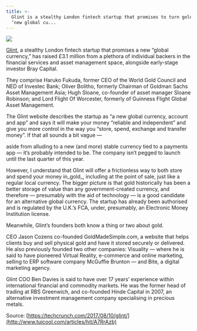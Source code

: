 ```yaml
---
title: >-
  Glint is a stealthy London fintech startup that promises to turn gold into a
  ‘new global cu...
---
```


![](http://img0.tuicool.com/IBriaaB.jpg!web)

[Glint](https://glintpay.com/), a stealthy London fintech startup that promises a new “global currency,” has raised £3.1 million from a plethora of individual backers in the financial services and asset management space, alongside early-stage investor Bray Capital.

They comprise Haruko Fukuda, former CEO of the World Gold Council and NED of Investec Bank; Oliver Bolitho, formerly Chairman of Goldman Sachs Asset Management Asia; Hugh Sloane, co-founder of asset manager Sloane Robinson; and Lord Flight Of Worcester, formerly of Guinness Flight Global Asset Management.

The Glint website describes the startup as “a new global currency, account and app” and says it will make your money “reliable and independent” and give you more control in the way you “store, spend, exchange and transfer money”. If that all sounds a bit vague —

aside from alluding to a new \(and more\) stable currency tied to a payments app — it’s probably intended to be. The company isn’t pegged to launch until the last quarter of this year.

However, I understand that Glint will offer a frictionless way to both store and spend your money in_gold_, including at the point of sale, just like a regular local currency. The bigger picture is that gold historically has been a better storage of value than any government-created currency, and therefore — presumably with the aid of technology — is a good candidate for an alternative global currency. The startup has already been authorised and is regulated by the U.K.’s FCA, under, presumably, an Electronic Money Institution license.

Meanwhile, Glint’s founders both know a thing or two about gold.

CEO Jason Cozens co-founded GoldMadeSimple.com, a website that helps clients buy and sell physical gold and have it stored securely or delivered. He also previously founded two other companies: Visuality — where he is said to have pioneered Virtual Reality, e-commerce and online marketing, selling to ERP software company McGuffie Brunton — and Bite, a digital marketing agency.

Glint COO Ben Davies is said to have over 17 years’ experience within international financial and commodity markets. He was the former head of trading at RBS Greenwich, and co-founded Hinde Capital in 2007, an alternative investment management company specialising in precious metals.

  




Source: [https://techcrunch.com/2017/08/10/glint/](http://www.tuicool.com/articles/hit/A7RrAzb)

